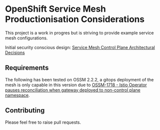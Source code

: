 # OpenShift Service Mesh Productionisation Considerations

This project is a work in progres but is striving to provide example service mesh configurations. 

Initial security conscious design: [Service Mesh Control Plane Architectural Decisions](defaultmesh/instance/base#readme)

## Requirements

The following has been tested on OSSM 2.2.2, a gitops deployment of the mesh is only capable in this version due to [OSSM-1718 - Istio Operator pauses reconciliation when gateway deployed to non-control plane namespace](https://issues.redhat.com/browse/OSSM-1718).

## Contributing

Please feel free to raise pull requests.
